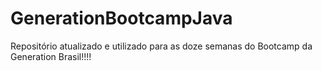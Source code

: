 # GenerationBootcampJava
Repositório atualizado e utilizado para as doze semanas do Bootcamp da Generation Brasil!!!!
